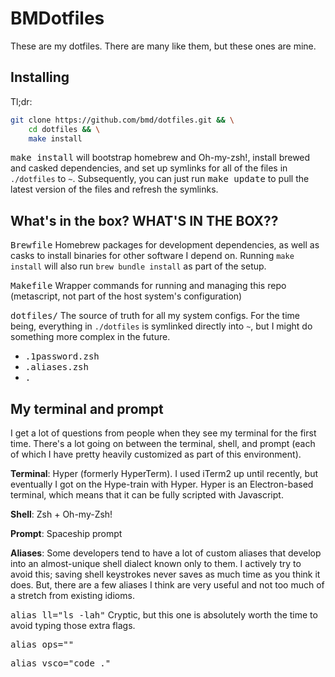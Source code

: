 # BMDotfiles
These are my dotfiles. There are many like them, but these ones are mine.

## Installing

Tl;dr:
```sh
git clone https://github.com/bmd/dotfiles.git && \
    cd dotfiles && \
    make install
```

<kbd>make install</kbd> will bootstrap homebrew and Oh-my-zsh!, install brewed and casked dependencies, and set up symlinks for all of the files in `./dotfiles` to `~`. Subsequently, you can just run <kbd>make
update</kbd> to pull the latest version of the files and refresh the symlinks.

## What's in the box? WHAT'S IN THE BOX??

<kbd>Brewfile</kbd> Homebrew packages for development dependencies, as well as casks to install binaries for other software I depend on. Running `make install` will also run `brew bundle install` as part of the setup.

<kbd>Makefile</kbd> Wrapper commands for running and managing this repo (metascript, not part of the host system's configuration)

<kbd>dotfiles/</kbd> The source of truth for all my system configs. For the time being, everything in `./dotfiles` is symlinked directly into `~`, but I might do something more complex in the future.
 - <kbd>.1password.zsh</kbd>
 - <kbd>.aliases.zsh</kbd>
 - <kbd>.

## My terminal and prompt

I get a lot of questions from people when they see my terminal for the first time. There's a lot going on between the terminal, shell, and prompt (each of which I have pretty heavily customized as part of this environment).

**Terminal**: Hyper (formerly HyperTerm). I used iTerm2 up until recently, but eventually I got on the Hype-train with Hyper. Hyper is an Electron-based terminal, which means that it can be fully scripted with Javascript.

**Shell**: Zsh + Oh-my-Zsh!

**Prompt**: Spaceship prompt

**Aliases**: Some developers tend to have a lot of custom aliases that develop into an almost-unique shell dialect known only to them. I actively try to avoid this; saving shell keystrokes never saves as much time as you think it does. But, there are a few aliases I think are very useful and not too much of a stretch from existing idioms.

<kbd>alias ll="ls -lah"</kbd> Cryptic, but this one is absolutely worth the time to avoid typing those extra flags.

<kbd>alias ops=""<kbd>

<kbd>alias vsco="code ."</kbd>
